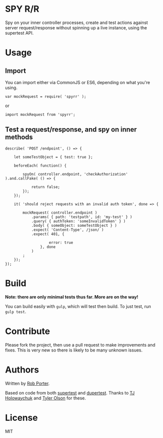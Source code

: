# SPY R/R

Spy on your inner controller processes, create and test actions against server request/response without spinning up a live instance, using the supertest API.

# Usage

## Import

You can import either via CommonJS or ES6, depending on what you're using.

`var mockRequest = require( 'spyrr' );`

or 

`import mockRequest from 'spyrr';`

## Test a request/response, and spy on inner methods

```
describe( 'POST /endpoint', () => {

    let someTestObject = { test: true };

    beforeEach( function() {

        spyOn( controller.endpoint, 'checkAuthorization' ).and.callFake( () => {

            return false;
        });
    });

    it( 'should reject requests with an invalid auth token', done => {

        mockRequest( controller.endpoint )
            .params( { path: 'testpath', id: 'my-test' } )
            .query( { authToken: 'someInvalidToken' } )
            .body( { someObject: someTestObject } )
            .expect( 'Content-Type', /json/ )
            .expect( 401, {

                    error: true
                }, done 
            )
        ;
    });
});

```

# Build

**Note: there are only minimal tests thus far. More are on the way!**

You can build easily with `gulp`, which will test then build. To just test, run `gulp test`.

# Contribute

Please fork the project, then use a pull request to make improvements and fixes. This is very new so there is likely to be many unknown issues.

# Authors

Written by [Rob Porter](https://github.com/rgeraldporter).

Based on code from both [supertest](https://github.com/visionmedia/supertest) and [dupertest](https://github.com/TGOlson/dupertest). Thanks to [TJ Holowaychuk](https://github.com/tj) and [Tyler Olson](https://github.com/TGOlson) for these.

# License

MIT
